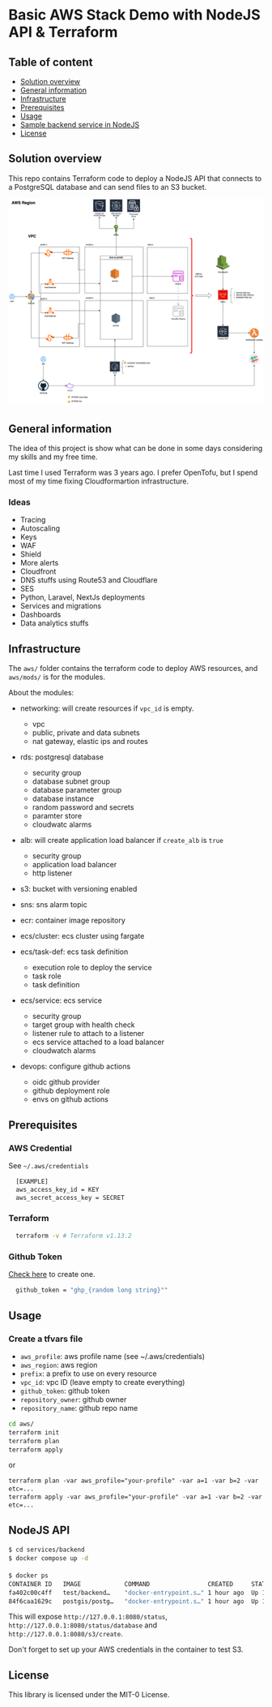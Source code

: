 # Basic AWS Stack Demo with NodeJS API & Terraform

## Table of content

   * [Solution overview](#solution-overview)
   * [General information](#general-information)
   * [Infrastructure](#infrastructure)
   * [Prerequisites](#prerequisites)
   * [Usage](#usage)
   * [Sample backend service in NodeJS](#nodejs-api)
   * [License](#license)



## Solution overview

This repo contains Terraform code to deploy a NodeJS API that connects to a PostgreSQL database and can send files to an S3 bucket.

<p align="center">
  <img src="docs/solution.png"/>
</p>


## General information

The idea of this project is show what can be done in some days considering my skills and my free time.

Last time I used Terraform was 3 years ago. I prefer OpenTofu, but I spend most of my time fixing Cloudformartion infrastructure.

### Ideas
- Tracing
- Autoscaling
- Keys
- WAF
- Shield
- More alerts
- Cloudfront
- DNS stuffs using Route53 and Cloudflare
- SES
- Python, Laravel, NextJs deployments
- Services and migrations
- Dashboards
- Data analytics stuffs



## Infrastructure

The `aws/` folder contains the terraform code to deploy AWS resources, and `aws/mods/` is for the modules.

About the modules:

- networking: will create resources if `vpc_id` is empty.
  - vpc
  - public, private and data subnets
  - nat gateway, elastic ips and routes

- rds: postgresql database
  - security group
  - database subnet group
  - database parameter group
  - database instance
  - random password and secrets 
  - paramter store
  - cloudwatc alarms

- alb: will create application load balancer if `create_alb` is `true`
  - security group
  - application load balancer
  - http listener

- s3: bucket with versioning enabled
- sns: sns alarm topic 
- ecr: container image repository
- ecs/cluster: ecs cluster using fargate
- ecs/task-def: ecs task definition
  - execution role to deploy the service
  - task role
  - task definition

- ecs/service: ecs service
  - security group
  - target group with health check
  - listener rule to attach to a listener
  - ecs service attached to a load balancer
  - cloudwatch alarms

- devops: configure github actions
  - oidc github provider
  - github deployment role
  - envs on github actions


## Prerequisites

### AWS Credential
See `~/.aws/credentials`
```
  [EXAMPLE]
  aws_access_key_id = KEY
  aws_secret_access_key = SECRET
```
### Terraform
```bash
  terraform -v # Terraform v1.13.2
```

### Github Token

[Check here](https://docs.github.com/en/github/authenticating-to-github/creating-a-personal-access-token) to create one.
```bash
  github_token = "ghp_{random long string}""
```


## Usage

### Create a tfvars file

+ `aws_profile`: aws profile name (see ~/.aws/credentials)
+ `aws_region`: aws region
+ `prefix`: a prefix to use on every resource
+ `vpc_id`: vpc ID (leave empty to create everything)
+ `github_token`: github token
+ `repository_owner`: github owner
+ `repository_name`: github repo name


```bash
cd aws/
terraform init
terraform plan
terraform apply
```

or 

```shell
terraform plan -var aws_profile="your-profile" -var a=1 -var b=2 -var etc=...
terraform apply -var aws_profile="your-profile" -var a=1 -var b=2 -var etc=...
```


## NodeJS API

```bash
$ cd services/backend
$ docker compose up -d

$ docker ps
CONTAINER ID   IMAGE            COMMAND                CREATED     STATUS    PORTS                      NAMES
fa402c00c4ff   test/backend…    "docker-entrypoint.s…" 1 hour ago  Up 1 hour 0.0.0.0:8080->8080/tcp…    backend-backend-1
84f6caa1629c   postgis/postg…   "docker-entrypoint.s…" 1 hour ago  Up 1 hour 0.0.0.0:61480->5432/tcp…   backend-postgres-1

```
This will expose `http://127.0.0.1:8080/status`, `http://127.0.0.1:8080/status/database` and `http://127.0.0.1:8080/s3/create`.

Don't forget to set up your AWS credentials in the container to test S3.



## License
This library is licensed under the MIT-0 License.